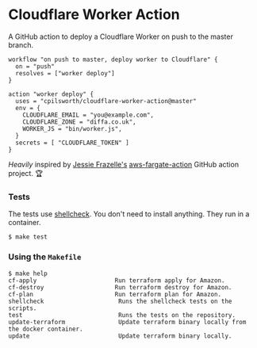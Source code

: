 # Cloudflare Worker Action

A GitHub action to deploy a Cloudflare Worker on push to the master branch. 

```hcl
workflow "on push to master, deploy worker to Cloudflare" {
  on = "push"
  resolves = ["worker deploy"]
}

action "worker deploy" {
  uses = "cpilsworth/cloudflare-worker-action@master"
  env = {
    CLOUDFLARE_EMAIL = "you@example.com",
    CLOUDFLARE_ZONE = "diffa.co.uk",
    WORKER_JS = "bin/worker.js",
  }
  secrets = [ "CLOUDFLARE_TOKEN" ]
}
```
_Heavily_ inspired by [Jessie Frazelle's](https://twitter.com/jessfraz) [aws-fargate-action](https://github.com/jessfraz/aws-fargate-action) GitHub action project. :trophy:

### Tests

The tests use [shellcheck](https://github.com/koalaman/shellcheck). You don't
need to install anything. They run in a container. 

```console
$ make test
```

### Using the `Makefile`

```console
$ make help
cf-apply                      Run terraform apply for Amazon.
cf-destroy                    Run terraform destroy for Amazon.
cf-plan                       Run terraform plan for Amazon.
shellcheck                     Runs the shellcheck tests on the scripts.
test                           Runs the tests on the repository.
update-terraform               Update terraform binary locally from the docker container.
update                         Update terraform binary locally.
```
